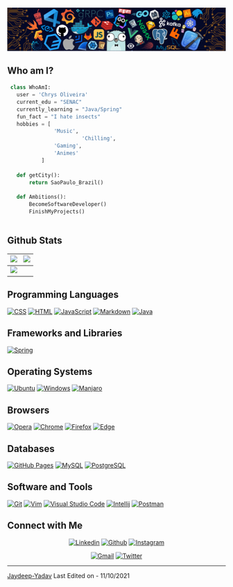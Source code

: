 ![Github Banner](https://github.com/Jaydeep-Yadav/Jaydeep-Yadav/blob/main/banner.png)

## Who am I?

 ```python
  class WhoAmI:
    user = 'Chrys Oliveira'
	current_edu = "SENAC"
    currently_learning = "Java/Spring"
    fun_fact = "I hate insects"
	hobbies = [
				'Music',
                         'Chilling',
			 	'Gaming',
				'Animes'
			]
	
	def getCity():
		return SaoPaulo_Brazil()
	
	def Ambitions():
		BecomeSoftwareDeveloper()
		FinishMyProjects()
	
 ```

 
## Github Stats

<img src="https://github-readme-stats.vercel.app/api?username=oChrys&&show_icons=true&count_private=true&theme=github_dark">|<img src="https://github-readme-streak-stats.herokuapp.com/?user=oChrys&theme=blueberry_duo"/>
|---|---|
<img src="https://github-readme-stats.vercel.app/api/top-langs/?username=oChrys&layout=compact&theme=github_dark"/>|

## Programming Languages

<p>
    <a href="#"><img alt="CSS" src="https://img.shields.io/badge/CSS%20-%231572B6.svg?logo=css3&logoColor=white"></a>
    <a href="#"><img alt="HTML" src="https://img.shields.io/badge/HTML%20-%23E34F26.svg?logo=html5&logoColor=white"></a>
    <a href="#"><img alt="JavaScript" src="https://img.shields.io/badge/JavaScript%20-%23F7DF1E.svg?logo=javascript&logoColor=black"></a>
    <a href="#"><img alt="Markdown" src="https://img.shields.io/badge/Markdown-%23000000.svg?logo=markdown&logoColor=white"></a>
	<a href="#"><img alt="Java" src="https://img.shields.io/badge/Java-ED8B00?style=for-the-badge&logo=java&logoColor=whitee"></a>
	
</p>

## Frameworks and Libraries
<p>
   <a href="#"><img alt="Spring" src="https://img.shields.io/badge/Spring-6DB33F?style=for-the-badge&logo=spring&logoColor=white"></a>
</p>

## Operating Systems
<p>
	<a href="#"><img alt="Ubuntu" src="https://img.shields.io/badge/Ubuntu-E95420?style=for-the-badge&logo=ubuntu&logoColor=white"></a>
	<a href="#"><img alt="Windows" src="https://img.shields.io/badge/Windows-0078D6?logo=windows&logoColor=white"></a>
	<a href="#"><img alt="Manjaro" src="https://img.shields.io/badge/manjaro-35BF5C?style=for-the-badge&logo=manjaro&logoColor=white"></a>
	
</p>

## Browsers
<p>
	<a href="#"><img alt="Opera" src="https://img.shields.io/badge/Opera-FF1B2D?style=for-the-badge&logo=Opera&logoColor=white"></a>
	<a href="#"><img alt="Chrome" src="https://img.shields.io/badge/Google_chrome-4285F4?logo=Google-Chrome&logoColor=white"></a>
	<a href="#"><img alt="Firefox" src="https://img.shields.io/badge/Firefox_Browser-FF7139?style=for-the-badge&logo=Firefox-Browser&logoColor=white"></a>
	<a href="#"><img alt="Edge" src="https://img.shields.io/badge/Microsoft_Edge-0078D7?logo=Microsoft-edge&logoColor=white"></a>
</p>

## Databases
<p>
    <a href="#"><img alt="GitHub Pages" src="https://img.shields.io/badge/GitHub%20Pages-%23327FC7.svg?logo=github&logoColor=white"></a>
    <a href="#"><img alt="MySQL" src="https://img.shields.io/badge/MySQL-005C84?style=for-the-badge&logo=mysql&logoColor=white"></a>
    <a href="#"><img alt="PostgreSQL" src="https://img.shields.io/badge/PostgreSQL-316192?style=for-the-badge&logo=postgresql&logoColor=white"></a>
</p> 

## Software and Tools
<p>
  <a href="#"><img alt="Git" src="https://img.shields.io/badge/Git%20-%23F05033.svg?logo=git&logoColor=white"></a>
	<a href="#"><img alt="Vim" src="https://img.shields.io/badge/VIM-%2311AB00.svg?logo=vim&logoColor=white"></a>
  <a href="#"><img alt="Visual Studio Code" src="https://img.shields.io/badge/Visual%20Studio%20Code-0078d7.svg?logo=visual-studio-code&logoColor=white"></a>
	<a href="#"><img alt="Intellij" src="https://img.shields.io/badge/IntelliJ&nbsp;IDEA-000000.svg?logo=intellij-idea&logoColor=white"></a>
	<a href="#"><img alt="Postman" src="https://img.shields.io/badge/Postman-FF6C37?style=for-the-badge&logo=Postman&logoColor=white"></a>
</p>

## Connect with Me


<p align="center">
  <a href="https://linkedin.com/in/chrystianmoliveira"><img alt="Linkedin" title="Chrys Linkedin" src="https://img.shields.io/badge/LinkedIn-0077B5?style=for-the-badge&logo=linkedin&logoColor=white"></a>
  <a href="https://github.com/oChrys"><img alt="Github" title="Chrys Github" src="https://img.shields.io/badge/GitHub-100000?style=for-the-badge&logo=github&logoColor=white"></a>
  <a href="https://instagram.com/chrystianmoliveira"><img alt="Instagram" title="Chrys Instagram" src="https://img.shields.io/badge/Instagram-E4405F?style=for-the-badge&logo=instagram&logoColor=white"></a>
 </p>
 <p align="center">
  <a href="mailto:chrystianmoliveira7@gmail.com"><img alt="Gmail" title="Chrys Gmail" src="https://img.shields.io/badge/Gmail-D14836?style=for-the-badge&logo=gmail&logoColor=white"></a>
<a href="http://twitter.com/ChrysChrys123"><img alt="Twitter" title="Chrys Twitter" src="https://img.shields.io/badge/Twitter-1DA1F2?style=for-the-badge&logo=twitter&logoColor=white"></a>
</p>

------
[Jaydeep-Yadav](https://github.com/jaydeep-yadav)
Last Edited on - 11/10/2021
